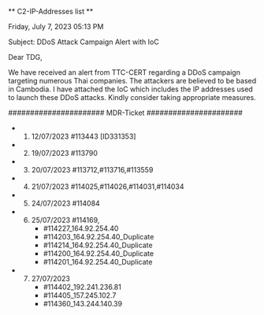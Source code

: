 ** C2-IP-Addresses list **

Friday, July 7, 2023 05:13 PM

Subject: DDoS Attack Campaign Alert with IoC 
 
Dear TDG,
 
We have received an alert from TTC-CERT regarding a DDoS campaign targeting numerous Thai companies. 
The attackers are believed to be based in Cambodia. 
I have attached the IoC  which includes the IP addresses used to launch these DDoS attacks. 
Kindly consider taking appropriate measures.

######################
MDR-Ticket
######################
* 1. 12/07/2023 #113443 [ID331353]
* 2. 19/07/2023 #113790
* 3. 20/07/2023 #113712,#113716,#113559
* 4. 21/07/2023 #114025,#114026,#114031,#114034
* 5. 24/07/2023 #114084
* 6. 25/07/2023 #114169,
     - #114227_164.92.254.40
     - #114203_164.92.254.40_Duplicate
     - #114214_164.92.254.40_Duplicate
     - #114200_164.92.254.40_Duplicate
     - #114201_164.92.254.40_Duplicate
* 7. 27/07/2023
     - #114402_192.241.236.81
     - #114405_157.245.102.7
     - #114360_143.244.140.39
